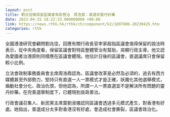 ```yaml
---
layout: post
title: 劉兆佳稱保留區議會有助管治　周浩鼎：直選非靈丹妙藥
date: 2023-04-25 18:22:33.000000000 +08:00
link: https://news.rthk.hk/rthk/ch/component/k2/1697806-20230425.htm
categories: rthk
---
```


全國港澳研究會顧問劉兆佳，回應有關行政長官李家超指區議會值得保留的說法時表示，從中央角度看，保留區議會對特區整體管治有幫助，突顯行政主導，他又認為愛國者治港原則同樣應在區議會體現。他估計日後的區議會，直選議席只會保留較小比例。

立法會政制事務委員會主席周浩鼎認為，區議會改革是必然及必須的，過去有西方媒體甚至外部勢力，堅持只有直選一人一票模式才是正確，妖魔化其他選舉模式，煽動社會分化、政治仇恨，但他認為，所謂一人一票直選並不是解決所有問題的靈丹妙藥，在完善選舉制度下，已體現到良政善治。

行政會議召集人、新民黨主席葉劉淑儀認同區議會透過多元模式產生，對香港有好處。她指出，普選成分太多對香港沒有好處，會造成社會撕裂，區議會政治化。

